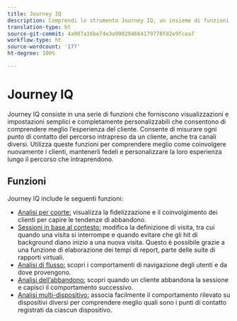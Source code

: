 ```yaml
---
title: Journey IQ
description: Comprendi lo strumento Journey IQ, un insieme di funzioni che fanno parte di Adobe Analytics.
translation-type: ht
source-git-commit: 4a987a16be74e3a990294664179778fd2e9fcea7
workflow-type: ht
source-wordcount: '177'
ht-degree: 100%

---
```



# Journey IQ

Journey IQ consiste in una serie di funzioni che forniscono visualizzazioni e impostazioni semplici e completamente personalizzabili che consentono di comprendere meglio l’esperienza del cliente. Consente di misurare ogni punto di contatto del percorso intrapreso da un cliente, anche tra canali diversi. Utilizza queste funzioni per comprendere meglio come coinvolgere nuovamente i clienti, mantenerli fedeli e personalizzare la loro esperienza lungo il percorso che intraprendono.

## Funzioni

Journey IQ include le seguenti funzioni:

* [Analisi per coorte:](visualizations/cohort-table/cohort-analysis.md) visualizza la fidelizzazione e il coinvolgimento dei clienti per capire le tendenze di abbandono.
* [Sessioni in base al contesto:](../../components/vrs/vrs-report-time-processing.md) modifica la definizione di visita, tra cui quando una visita si interrompe e quando evitare che gli hit di background diano inizio a una nuova visita. Questo è possibile grazie a una funzione di elaborazione dei tempi di report, parte delle suite di rapporti virtuali.
* [Analisi di flusso:](visualizations/c-flow/flow.md) scopri i comportamenti di navigazione degli utenti e da dove provengono.
* [Analisi dell’abbandono:](visualizations/fallout/fallout-flow.md) scopri quando un cliente abbandona la sessione e capisci il comportamento successivo.
* [Analisi multi-dispositivo:](../../components/cda/overview.md) associa facilmente il comportamento rilevato su dispositivi diversi per comprendere meglio quali sono i punti di contatto registrati da ciascun dispositivo.
